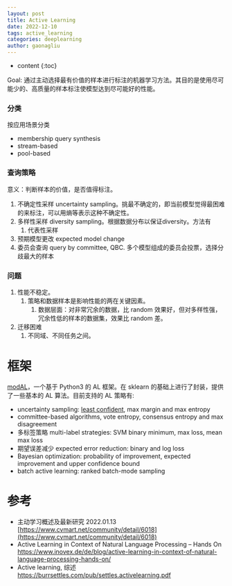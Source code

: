 ```yaml
---
layout: post
title: Active Learning
date: 2022-12-10
tags: active_learning
categories: deeplearning
author: gaonagliu
---
```

* content
{:toc}



Goal: 通过主动选择最有价值的样本进行标注的机器学习方法。其目的是使用尽可能少的、高质量的样本标注使模型达到尽可能好的性能。




### 分类

按应用场景分类

- membership query synthesis
- stream-based
- pool-based

### 查询策略

意义：判断样本的价值，是否值得标注。

1. 不确定性采样 uncertainty sampling。挑最不确定的，即当前模型觉得最困难的来标注，可以用熵等表示这种不确定性。
2. 多样性采样 diversity sampling。根据数据分布以保证diversity。方法有
    1. 代表性采样
3. 预期模型更改 expected model change
4. 委员会查询 query by committee, QBC. 多个模型组成的委员会投票，选择分歧最大的样本

### 问题

1. 性能不稳定。
    1. 策略和数据样本是影响性能的两在关键因素。
        1. 数据层面：对非常冗余的数据，比 random 效果好，但对多样性强，冗余性低的样本的数据集，效果比 random 差。
2. 迁移困难
    1. 不同域、不同任务之间。 

# 框架
[modAL](https://modal-python.readthedocs.io/en/latest/)，一个基于 Python3 的 AL 框架。在 sklearn 的基础上进行了封装，提供了一些基本的 AL 算法。目前支持的 AL 策略有:
- uncertainty sampling: [least confident](https://www.sciencedirect.com/science/article/pii/B978155860335650026X?via%3Dihub), max margin and max entropy
- committee-based algorithms, vote entropy, consensus entropy and max disagreement
- 多标签策略 multi-label strategies: SVM binary minimum, max loss, mean max loss
- 期望误差减少 expected error reduction: binary and log loss
- Bayesian optimization: probability of improvement, expected improvement and upper confidence bound 
- batch active learning: ranked batch-mode sampling


# 参考

- 主动学习概述及最新研究 2022.01.13 [https://www.cvmart.net/community/detail/6018](https://www.cvmart.net/community/detail/6018)
- Active Learning in Context of Natural Language Processing – Hands On https://www.inovex.de/de/blog/active-learning-in-context-of-natural-language-processing-hands-on/
- Active learning, 综述 https://burrsettles.com/pub/settles.activelearning.pdf
